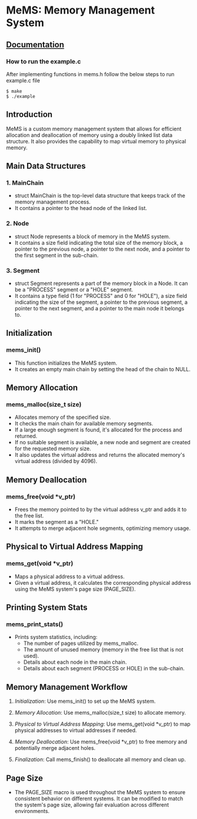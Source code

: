 # MeMS: Memory Management System
[Documentation](https://docs.google.com/document/d/1Gs9kC3187lLrinvK1SueTc8dHCJ0QP43eRlrCRlXiCY/edit?usp=sharing)
---

### How to run the example.c
After implementing functions in mems.h follow the below steps to run example.c file
```
$ make
$ ./example
```

## Introduction

MeMS is a custom memory management system that allows for efficient allocation and deallocation of memory using a doubly linked list data structure. It also provides the capability to map virtual memory to physical memory.

## Main Data Structures

### 1. MainChain

- struct MainChain is the top-level data structure that keeps track of the memory management process.
- It contains a pointer to the head node of the linked list.

### 2. Node

- struct Node represents a block of memory in the MeMS system.
- It contains a size field indicating the total size of the memory block, a pointer to the previous node, a pointer to the next node, and a pointer to the first segment in the sub-chain.

### 3. Segment

- struct Segment represents a part of the memory block in a Node. It can be a "PROCESS" segment or a "HOLE" segment.
- It contains a type field (1 for "PROCESS" and 0 for "HOLE"), a size field indicating the size of the segment, a pointer to the previous segment, a pointer to the next segment, and a pointer to the main node it belongs to.

## Initialization

### mems_init()

- This function initializes the MeMS system.
- It creates an empty main chain by setting the head of the chain to NULL.

## Memory Allocation

### mems_malloc(size_t size)

- Allocates memory of the specified size.
- It checks the main chain for available memory segments.
- If a large enough segment is found, it's allocated for the process and returned.
- If no suitable segment is available, a new node and segment are created for the requested memory size.
- It also updates the virtual address and returns the allocated memory's virtual address (divided by 4096).

## Memory Deallocation

### mems_free(void *v_ptr)

- Frees the memory pointed to by the virtual address v_ptr and adds it to the free list.
- It marks the segment as a "HOLE."
- It attempts to merge adjacent hole segments, optimizing memory usage.

## Physical to Virtual Address Mapping

### mems_get(void *v_ptr)

- Maps a physical address to a virtual address.
- Given a virtual address, it calculates the corresponding physical address using the MeMS system's page size (PAGE_SIZE).

## Printing System Stats

### mems_print_stats()

- Prints system statistics, including:
  - The number of pages utilized by mems_malloc.
  - The amount of unused memory (memory in the free list that is not used).
  - Details about each node in the main chain.
  - Details about each segment (PROCESS or HOLE) in the sub-chain.

## Memory Management Workflow

1. *Initialization*: Use mems_init() to set up the MeMS system.

2. *Memory Allocation*: Use mems_malloc(size_t size) to allocate memory.

3. *Physical to Virtual Address Mapping*: Use mems_get(void *v_ptr) to map physical addresses to virtual addresses if needed.

4. *Memory Deallocation*: Use mems_free(void *v_ptr) to free memory and potentially merge adjacent holes.

5. *Finalization*: Call mems_finish() to deallocate all memory and clean up.

## Page Size

- The PAGE_SIZE macro is used throughout the MeMS system to ensure consistent behavior on different systems. It can be modified to match the system's page size, allowing fair evaluation across different environments.
